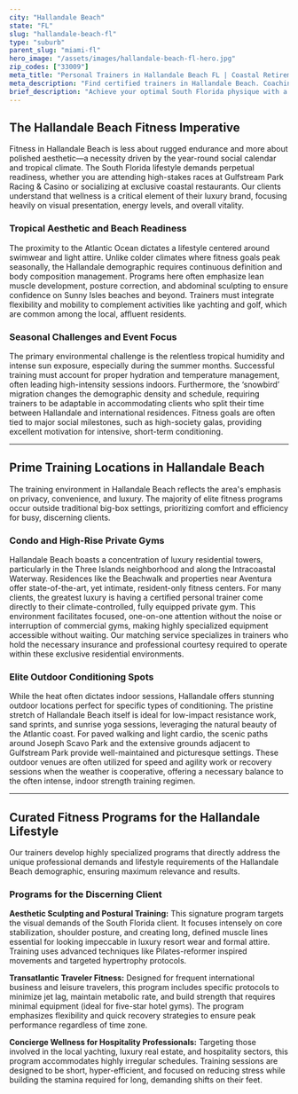 ```yaml
---
city: "Hallandale Beach"
state: "FL"
slug: "hallandale-beach-fl"
type: "suburb"
parent_slug: "miami-fl"
hero_image: "/assets/images/hallandale-beach-fl-hero.jpg"
zip_codes: ["33009"]
meta_title: "Personal Trainers in Hallandale Beach FL | Coastal Retirement & Wellness"
meta_description: "Find certified trainers in Hallandale Beach. Coaching focused on longevity, senior fitness, and oceanfront walking/low-impact routines."
brief_description: "Achieve your optimal South Florida physique with a certified Hallandale Beach personal trainer. Whether you require rapid aesthetic refinement for Aventura events or need seamless concierge fitness for frequent international travel, we match you with elite, vetted experts. Stop wasting time—start your customized training program today at your luxury condo gym or on the Atlantic beachfront. Our tailored approach focuses on core strength, posture, and definition, ensuring you are always beach and photo-ready. Find your perfect fitness partner and elevate your Hallandale Beach wellness journey instantly."
---
```

## The Hallandale Beach Fitness Imperative

Fitness in Hallandale Beach is less about rugged endurance and more about polished aesthetic—a necessity driven by the year-round social calendar and tropical climate. The South Florida lifestyle demands perpetual readiness, whether you are attending high-stakes races at Gulfstream Park Racing & Casino or socializing at exclusive coastal restaurants. Our clients understand that wellness is a critical element of their luxury brand, focusing heavily on visual presentation, energy levels, and overall vitality.

### Tropical Aesthetic and Beach Readiness

The proximity to the Atlantic Ocean dictates a lifestyle centered around swimwear and light attire. Unlike colder climates where fitness goals peak seasonally, the Hallandale demographic requires continuous definition and body composition management. Programs here often emphasize lean muscle development, posture correction, and abdominal sculpting to ensure confidence on Sunny Isles beaches and beyond. Trainers must integrate flexibility and mobility to complement activities like yachting and golf, which are common among the local, affluent residents.

### Seasonal Challenges and Event Focus

The primary environmental challenge is the relentless tropical humidity and intense sun exposure, especially during the summer months. Successful training must account for proper hydration and temperature management, often leading high-intensity sessions indoors. Furthermore, the ‘snowbird’ migration changes the demographic density and schedule, requiring trainers to be adaptable in accommodating clients who split their time between Hallandale and international residences. Fitness goals are often tied to major social milestones, such as high-society galas, providing excellent motivation for intensive, short-term conditioning.

---

## Prime Training Locations in Hallandale Beach

The training environment in Hallandale Beach reflects the area's emphasis on privacy, convenience, and luxury. The majority of elite fitness programs occur outside traditional big-box settings, prioritizing comfort and efficiency for busy, discerning clients.

### Condo and High-Rise Private Gyms

Hallandale Beach boasts a concentration of luxury residential towers, particularly in the Three Islands neighborhood and along the Intracoastal Waterway. Residences like the Beachwalk and properties near Aventura offer state-of-the-art, yet intimate, resident-only fitness centers. For many clients, the greatest luxury is having a certified personal trainer come directly to their climate-controlled, fully equipped private gym. This environment facilitates focused, one-on-one attention without the noise or interruption of commercial gyms, making highly specialized equipment accessible without waiting. Our matching service specializes in trainers who hold the necessary insurance and professional courtesy required to operate within these exclusive residential environments.

### Elite Outdoor Conditioning Spots

While the heat often dictates indoor sessions, Hallandale offers stunning outdoor locations perfect for specific types of conditioning. The pristine stretch of Hallandale Beach itself is ideal for low-impact resistance work, sand sprints, and sunrise yoga sessions, leveraging the natural beauty of the Atlantic coast. For paved walking and light cardio, the scenic paths around Joseph Scavo Park and the extensive grounds adjacent to Gulfstream Park provide well-maintained and picturesque settings. These outdoor venues are often utilized for speed and agility work or recovery sessions when the weather is cooperative, offering a necessary balance to the often intense, indoor strength training regimen.

---

## Curated Fitness Programs for the Hallandale Lifestyle

Our trainers develop highly specialized programs that directly address the unique professional demands and lifestyle requirements of the Hallandale Beach demographic, ensuring maximum relevance and results.

### Programs for the Discerning Client

**Aesthetic Sculpting and Postural Training:** This signature program targets the visual demands of the South Florida client. It focuses intensely on core stabilization, shoulder posture, and creating long, defined muscle lines essential for looking impeccable in luxury resort wear and formal attire. Training uses advanced techniques like Pilates-reformer inspired movements and targeted hypertrophy protocols.

**Transatlantic Traveler Fitness:** Designed for frequent international business and leisure travelers, this program includes specific protocols to minimize jet lag, maintain metabolic rate, and build strength that requires minimal equipment (ideal for five-star hotel gyms). The program emphasizes flexibility and quick recovery strategies to ensure peak performance regardless of time zone.

**Concierge Wellness for Hospitality Professionals:** Targeting those involved in the local yachting, luxury real estate, and hospitality sectors, this program accommodates highly irregular schedules. Training sessions are designed to be short, hyper-efficient, and focused on reducing stress while building the stamina required for long, demanding shifts on their feet.